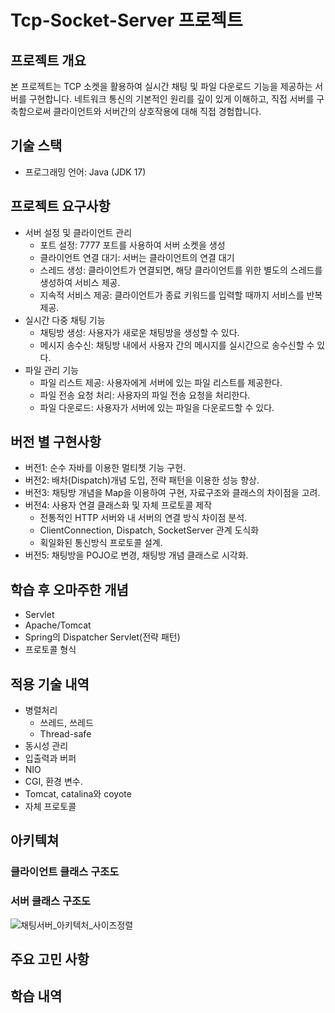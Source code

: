 # Tcp-Socket-Server 프로젝트
## 프로젝트 개요
본 프로젝트는 TCP 소켓을 활용하여 실시간 채팅 및 파일 다운로드 기능을 제공하는 서버를 구현합니다.
네트워크 통신의 기본적인 원리를 깊이 있게 이해하고, 직접 서버를 구축함으로써 클라이언트와 서버간의 상호작용에 대해 직접 경험합니다.

## 기술 스택
- 프로그래밍 언어: Java (JDK 17)
  
## 프로젝트 요구사항
- 서버 설정 및 클라이언트 관리
   - 포트 설정: 7777 포트를 사용하여 서버 소켓을 생성
   - 클라이언트 연결 대기: 서버는 클라이언트의 연결 대기
   - 스레드 생성: 클라이언트가 연결되면, 해당 클라이언트를 위한 별도의 스레드를 생성하여 서비스 제공.
   - 지속적 서비스 제공: 클라이언트가 종료 키워드를 입력할 때까지 서비스를 반복 제공.
- 실시간 다중 채팅 기능
   - 채팅방 생성: 사용자가 새로운 채팅방을 생성할 수 있다.
   - 메시지 송수신: 채팅방 내에서 사용자 간의 메시지를 실시간으로 송수신할 수 있다.
- 파일 관리 기능
   - 파일 리스트 제공: 사용자에게 서버에 있는 파일 리스트를 제공한다.
   - 파일 전송 요청 처리: 사용자의 파일 전송 요청을 처리한다.
   - 파일 다운로드: 사용자가 서버에 있는 파일을 다운로드할 수 있다.

## 버전 별 구현사항
- 버전1: 순수 자바를 이용한 멀티챗 기능 구헌.
- 버전2: 배차(Dispatch)개념 도입, 전략 패턴을 이용한 성능 향상.
- 버전3: 채팅방 개념을 Map을 이용하여 구현, 자료구조와 클래스의 차이점을 고려.
- 버전4: 사용자 연결 클래스화 및 자체 프로토콜 제작
   - 전통적인 HTTP 서버와 내 서버의 연결 방식 차이점 분석.
   - ClientConnection, Dispatch, SocketServer 관계 도식화
   - 획일화된 통신방식 프로토콜 설계.
- 버전5: 채팅방을 POJO로 변경, 채팅방 개념 클래스로 시각화.

## 학습 후 오마주한 개념
- Servlet
- Apache/Tomcat
- Spring의 Dispatcher Servlet(전략 패턴)
- 프로토콜 형식

## 적용 기술 내역
- 병렬처리
   - 쓰레드, 쓰레드
   - Thread-safe
- 동시성 관리
- 입출력과 버퍼
- NIO
- CGI, 환경 변수.
- Tomcat, catalina와 coyote
- 자체 프로토콜

##  아키텍쳐
### 클라이언트 클래스 구조도

### 서버 클래스 구조도
![채팅서버_아키텍처_사이즈정렬](https://github.com/gumgu/tcp-chat/assets/87007010/5d4a0b43-f09e-4750-8251-587320289f01)

## 주요 고민 사항
## 학습 내역

